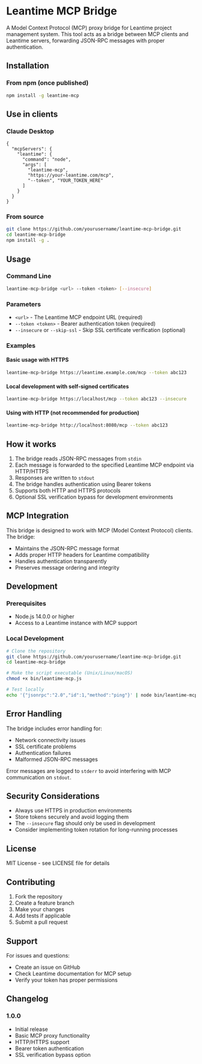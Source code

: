 # Leantime MCP Bridge

A Model Context Protocol (MCP) proxy bridge for Leantime project management system. This tool acts as a bridge between MCP clients and Leantime servers, forwarding JSON-RPC messages with proper authentication.


## Installation

### From npm (once published)
```bash
npm install -g leantime-mcp
```


## Use in clients

### Claude Desktop

```
{
  "mcpServers": {
    "leantime": {
      "command": "node",
      "args": [
        "leantime-mcp",
        "https://your-leantime.com/mcp",
        "--token", "YOUR_TOKEN_HERE"
      ]
    }
  }
}

```


### From source
```bash
git clone https://github.com/yourusername/leantime-mcp-bridge.git
cd leantime-mcp-bridge
npm install -g .
```

## Usage

### Command Line
```bash
leantime-mcp-bridge <url> --token <token> [--insecure]
```

### Parameters

- `<url>` - The Leantime MCP endpoint URL (required)
- `--token <token>` - Bearer authentication token (required)
- `--insecure` or `--skip-ssl` - Skip SSL certificate verification (optional)

### Examples

#### Basic usage with HTTPS
```bash
leantime-mcp-bridge https://leantime.example.com/mcp --token abc123
```

#### Local development with self-signed certificates
```bash
leantime-mcp-bridge https://localhost/mcp --token abc123 --insecure
```

#### Using with HTTP (not recommended for production)
```bash
leantime-mcp-bridge http://localhost:8080/mcp --token abc123
```

## How it works

1. The bridge reads JSON-RPC messages from `stdin`
2. Each message is forwarded to the specified Leantime MCP endpoint via HTTP/HTTPS
3. Responses are written to `stdout`
4. The bridge handles authentication using Bearer tokens
5. Supports both HTTP and HTTPS protocols
6. Optional SSL verification bypass for development environments

## MCP Integration

This bridge is designed to work with MCP (Model Context Protocol) clients. The bridge:

- Maintains the JSON-RPC message format
- Adds proper HTTP headers for Leantime compatibility
- Handles authentication transparently
- Preserves message ordering and integrity

## Development

### Prerequisites
- Node.js 14.0.0 or higher
- Access to a Leantime instance with MCP support

### Local Development
```bash
# Clone the repository
git clone https://github.com/yourusername/leantime-mcp-bridge.git
cd leantime-mcp-bridge

# Make the script executable (Unix/Linux/macOS)
chmod +x bin/leantime-mcp.js

# Test locally
echo '{"jsonrpc":"2.0","id":1,"method":"ping"}' | node bin/leantime-mcp.js https://your-leantime.com/mcp --token your-token
```

## Error Handling

The bridge includes error handling for:
- Network connectivity issues
- SSL certificate problems
- Authentication failures
- Malformed JSON-RPC messages

Error messages are logged to `stderr` to avoid interfering with MCP communication on `stdout`.

## Security Considerations

- Always use HTTPS in production environments
- Store tokens securely and avoid logging them
- The `--insecure` flag should only be used in development
- Consider implementing token rotation for long-running processes

## License

MIT License - see LICENSE file for details

## Contributing

1. Fork the repository
2. Create a feature branch
3. Make your changes
4. Add tests if applicable
5. Submit a pull request

## Support

For issues and questions:
- Create an issue on GitHub
- Check Leantime documentation for MCP setup
- Verify your token has proper permissions

## Changelog

### 1.0.0
- Initial release
- Basic MCP proxy functionality
- HTTP/HTTPS support
- Bearer token authentication
- SSL verification bypass option